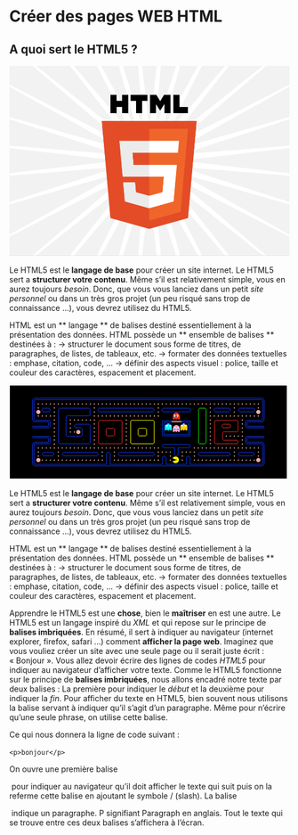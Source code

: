 # Créer des pages WEB HTML

## A quoi sert le HTML5 ?


![HTML 5](images/html.png)

Le HTML5 est le **langage de base**  pour créer un site internet. Le HTML5 sert a **structurer votre contenu**. Même s’il est relativement simple, vous en aurez toujours _besoin_. Donc, que vous vous lanciez dans un petit _site personnel_ ou dans un très gros projet (un peu risqué sans trop de connaissance …), vous devrez utilisez du HTML5.

HTML est un ** langage ** de balises destiné essentiellement à la présentation des données.
HTML possède un ** ensemble de balises ** destinées à :
-> structurer le document sous forme de titres, de paragraphes, de listes, de tableaux, etc.
-> formater des données textuelles : emphase, citation, code, ...
-> définir des aspects visuel : police, taille et couleur des caractères, espacement et placement.


![HTML 5](images/pack.png)

Le HTML5 est le **langage de base**  pour créer un site internet. Le HTML5 sert a **structurer votre contenu**. Même s’il est relativement simple, vous en aurez toujours _besoin_. Donc, que vous vous lanciez dans un petit _site personnel_ ou dans un très gros projet (un peu risqué sans trop de connaissance …), vous devrez utilisez du HTML5.

HTML est un ** langage ** de balises destiné essentiellement à la présentation des données.
HTML possède un ** ensemble de balises ** destinées à :
-> structurer le document sous forme de titres, de paragraphes, de listes, de tableaux, etc.
-> formater des données textuelles : emphase, citation, code, ...
-> définir des aspects visuel : police, taille et couleur des caractères, espacement et placement.




Apprendre le HTML5 est une **chose**, bien le **maîtriser** en est une autre.
Le HTML5 est un langage inspiré du _XML_ et qui repose sur le principe de **balises imbriquées**. En résumé, il sert à indiquer au navigateur (internet explorer, firefox, safari …) comment **afficher la page web**. Imaginez que vous vouliez créer un site avec une seule page ou il serait juste écrit : « Bonjour ». Vous allez devoir écrire des lignes de codes _HTML5_ pour indiquer au navigateur d’afficher votre texte.
Comme le HTML5 fonctionne sur le principe de **balises imbriquées**, nous allons encadré notre texte par deux balises : La première pour indiquer le _début_ et la deuxième pour indiquer la _fin_. Pour afficher du texte en HTML5, bien souvent nous utilisons la balise servant à indiquer qu’il s’agit d’un paragraphe. Même pour n’écrire qu’une seule phrase, on utilise cette balise.

Ce qui nous donnera la ligne de code suivant :

```<p>bonjour</p>```

On ouvre une première balise <p> pour indiquer au navigateur qu’il doit afficher le texte qui suit puis on la referme cette balise en ajoutant le symbole / (slash). La balise <p> indique un paragraphe. P signifiant Paragraph en anglais. Tout le texte qui se trouve entre ces deux balises s’affichera à l’écran.

